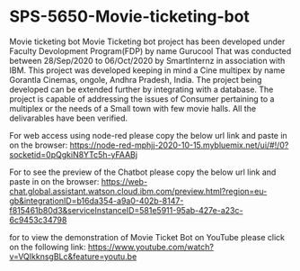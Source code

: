 # SPS-5650-Movie-ticketing-bot
Movie ticketing bot
Movie Ticketing bot project has been developed under Faculty Devolopment Program(FDP) by name Gurucool That was conducted between 28/Sep/2020 to 06/Oct/2020 by SmartInternz
in association with IBM. This project was developed keeping in mind a Cine multipex by name Gorantla Cinemas, ongole, Andhra Pradesh, India. The project being developed can be 
extended further by integrating with a database. The project is capable of addressing the issues of Consumer pertaining to a multiplex or the needs of a Small town with few 
movie halls. All the delivarables have been verified. 

For web access using node-red please copy the below url link and paste in on the browser:
https://node-red-mphjj-2020-10-15.mybluemix.net/ui/#!/0?socketid=0pQgkiN8YTc5h-yFAABj

For to see the preview of the Chatbot please copy the below url link and paste in on the browser:
https://web-chat.global.assistant.watson.cloud.ibm.com/preview.html?region=eu-gb&integrationID=b16da354-a9a0-402b-8147-f815461b80d3&serviceInstanceID=581e5911-95ab-427e-a23c-6c9453c34798

for to view the demonstration of Movie Ticket Bot on YouTube please click on the following link:
https://www.youtube.com/watch?v=VQIkknsgBLc&feature=youtu.be
